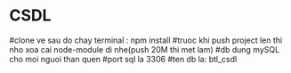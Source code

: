 # CSDL
#clone ve sau do chay terminal : npm install
#<WARNING>truoc khi push project len thi nho xoa cai node-module di nhe(push 20M thi met lam)
#db dung mySQL cho moi nguoi than quen
#port sql la 3306
#ten db la: btl_csdl

